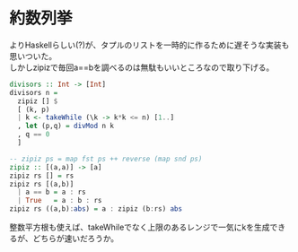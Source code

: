 # 約数列挙

よりHaskellらしい\(?\)が、タプルのリストを一時的に作るために遅そうな実装も思いついた。  
しかしzipizで毎回a==bを調べるのは無駄もいいところなので取り下げる。

```haskell
divisors :: Int -> [Int]
divisors n =
  zipiz [] $
  [ (k, p)
  | k <- takeWhile (\k -> k*k <= n) [1..]
  , let (p,q) = divMod n k
  , q == 0
  ]

-- zipiz ps = map fst ps ++ reverse (map snd ps)
zipiz :: [(a,a)] -> [a]
zipiz rs [] = rs
zipiz rs [(a,b)]
  | a == b = a : rs
  | True   = a : b : rs
zipiz rs ((a,b):abs) = a : zipiz (b:rs) abs
```

整数平方根も使えば、takeWhileでなく上限のあるレンジで一気にkを生成できるが、どちらが速いだろうか。


